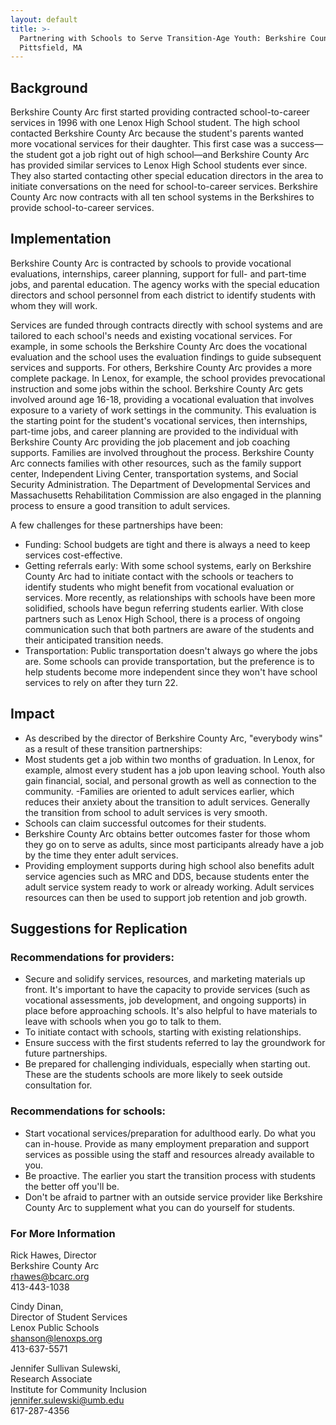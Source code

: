 ```yaml
---
layout: default
title: >-
  Partnering with Schools to Serve Transition-Age Youth: Berkshire County Arc,
  Pittsfield, MA
---
```

## Background

Berkshire County Arc first started providing contracted school-to-career services in 1996 with one Lenox High School student. The high school contacted Berkshire County Arc because the student's parents wanted more vocational services for their daughter. This first case was a success—the student got a job right out of high school—and Berkshire County Arc has provided similar services to Lenox High School students ever since. They also started contacting other special education directors in the area to initiate conversations on the need for school-to-career services. Berkshire County Arc now contracts with all ten school systems in the Berkshires to provide school-to-career services. 

## Implementation

Berkshire County Arc is contracted by schools to provide vocational evaluations, internships, career planning, support for full- and part-time jobs, and parental education. The agency works with the special education directors and school personnel from each district to identify students with whom they will work.

Services are funded through contracts directly with school systems and are tailored to each school's needs and existing vocational services. For example, in some schools the Berkshire County Arc does the vocational evaluation and the school uses the evaluation findings to guide subsequent services and supports. For others, Berkshire County Arc provides a more complete package. In Lenox, for example, the school provides prevocational instruction and some jobs within the school. Berkshire County Arc gets involved around age 16-18, providing a vocational evaluation that involves exposure to a variety of work settings in the community. This evaluation is the starting point for the student's vocational services, then internships, part-time jobs, and career planning are provided to the individual with Berkshire County Arc providing the job placement and job coaching supports. 
Families are involved throughout the process. Berkshire County Arc connects families with other resources, such as the family support center, Independent Living Center, transportation systems, and Social Security Administration. The Department of Developmental Services and Massachusetts Rehabilitation Commission are also engaged in the planning process to ensure a good transition to adult services. 

A few challenges for these partnerships have been:

* Funding: School budgets are tight and there is always a need to keep services cost-effective. 
* Getting referrals early: With some school systems, early on Berkshire County Arc had to initiate contact with the schools or teachers to identify students who might benefit from vocational evaluation or services. More recently, as relationships with schools have been more solidified, schools have begun referring students earlier. With close partners such as Lenox High School, there is a process of ongoing communication such that both partners are aware of the students and their anticipated transition needs.   
* Transportation: Public transportation doesn't always go where the jobs are. Some schools can provide transportation, but the preference is to help students become more independent since they won't have school services to rely on after they turn 22. 

## Impact

* As described by the director of Berkshire County Arc, "everybody wins" as a result of these transition partnerships: 
* Most students get a job within two months of graduation. In Lenox, for example, almost every student has a job upon leaving school. Youth also gain financial, social, and personal growth as well as connection to the community. 
  -Families are oriented to adult services earlier, which reduces their anxiety about the transition to adult services. Generally the transition from school to adult services is very smooth. 
* Schools can claim successful outcomes for their students.
* Berkshire County Arc obtains better outcomes faster for those whom they go on to serve as adults, since most participants already have a job by the time they enter adult services. 
* Providing employment supports during high school also benefits adult service agencies such as MRC and DDS, because students enter the adult service system ready to work or already working. Adult services resources can then be used to support job retention and job growth. 


## Suggestions for Replication

### Recommendations for providers:
	

* Secure and solidify services, resources, and marketing materials up front. It's important to have the capacity to provide services (such as vocational assessments, job development, and ongoing supports) in place before approaching schools. It's also helpful to have materials to leave with schools when you go to talk to them. 
* To initiate contact with schools, starting with existing relationships.
* Ensure success with the first students referred to lay the groundwork for future partnerships. 
* Be prepared for challenging individuals, especially when starting out. These are the students schools are more likely to seek outside consultation for. 

### Recommendations for schools:

* Start vocational services/preparation for adulthood early. Do what you can in-house. Provide as many employment preparation and support services as possible using the staff and resources already available to you.
* Be proactive. The earlier you start the transition process with students the better off you'll be.
* Don't be afraid to partner with an outside service provider like Berkshire County Arc to supplement what you can do yourself for students. 

### For More Information

Rick Hawes, Director\
Berkshire County Arc\
rhawes@bcarc.org\
413-443-1038

Cindy Dinan,\
Director of Student Services\
Lenox Public Schools\
shanson@lenoxps.org\
413-637-5571

Jennifer Sullivan Sulewski,\
Research Associate\
Institute for Community Inclusion\
jennifer.sulewski@umb.edu\
617-287-4356

